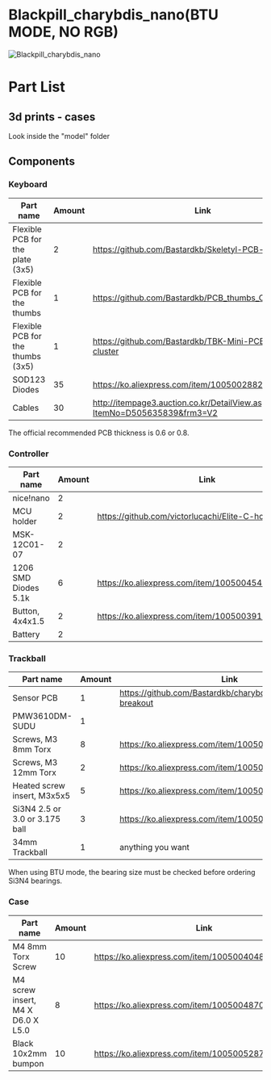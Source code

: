 # Blackpill_charybdis_nano(BTU MODE, NO RGB)
![Blackpill_charybdis_nano](assets/Blackpill_charybdis_nano.jpg)

# Part List
## 3d prints - cases
Look inside the "model" folder

## Components
### Keyboard
| Part name                         |  Amount  | Link                                                                                       |
| --------------------------------- | -------- | ------------------------------------------------------------------------------------------ |
| Flexible PCB for the plate (3x5)  | 2        | https://github.com/Bastardkb/Skeletyl-PCB-plate                                            |
| Flexible PCB for the thumbs       | 1        | https://github.com/Bastardkb/PCB_thumbs_Charybdis                                          |
| Flexible PCB for the thumbs (3x5) | 1        | https://github.com/Bastardkb/TBK-Mini-PCB-thumb-cluster                                    |
| SOD123 Diodes                     | 35       | https://ko.aliexpress.com/item/1005002882901030.html                                       |
| Cables                            | 30       | http://itempage3.auction.co.kr/DetailView.aspx?ItemNo=D505635839&frm3=V2                   |

The official recommended PCB thickness is 0.6 or 0.8.

### Controller
| Part name                         |  Amount  | Link                                                                                       |
| --------------------------------- | -------- | ------------------------------------------------------------------------------------------ |
| nice!nano                         | 2        |                                    |
| MCU holder                        | 2        | https://github.com/victorlucachi/Elite-C-holder                                            |
| MSK-12C01-07                      | 2        |                                            |
| 1206 SMD Diodes 5.1k              | 6        | https://ko.aliexpress.com/item/1005004545215237.html                                       |
| Button, 4x4x1.5                   | 2        | https://ko.aliexpress.com/item/1005003918757433.html                                       |
| Battery                           | 2        |                                     |

### Trackball
| Part name                         |  Amount  | Link                                                                                       |
| --------------------------------- | -------- | ------------------------------------------------------------------------------------------ |
| Sensor PCB                        | 1        | https://github.com/Bastardkb/charybdis-pmw3610-breakout                                    |
| PMW3610DM-SUDU                    | 1        |                                           |
| Screws, M3 8mm Torx               | 8        | https://ko.aliexpress.com/item/1005004048368746.html                                       |
| Screws, M3 12mm Torx              | 2        | https://ko.aliexpress.com/item/1005004048368746.html                                       |
| Heated screw insert, M3x5x5       | 5        | https://ko.aliexpress.com/item/1005004870993068.html                                       |
| Si3N4 2.5 or 3.0 or 3.175 ball    | 3        | https://ko.aliexpress.com/item/1005003610474605.html                                       |
| 34mm Trackball                    | 1        | anything you want                                                                          |

When using BTU mode, the bearing size must be checked before ordering Si3N4 bearings.

### Case
| Part name                         |  Amount  | Link                                                                                       |
| --------------------------------- | -------- | ------------------------------------------------------------------------------------------ |
| M4 8mm Torx Screw                 | 10       | https://ko.aliexpress.com/item/1005004048368746.html                                       |
| M4 screw insert, M4 X D6.0 X L5.0 | 8        | https://ko.aliexpress.com/item/1005004870993068.html                                       |
| Black 10x2mm bumpon               | 10       | https://ko.aliexpress.com/item/1005005287385986.html                                       |
